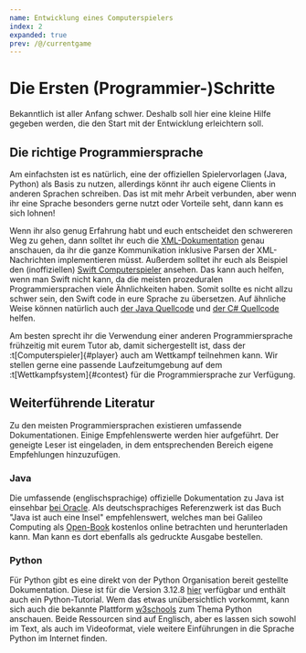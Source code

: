 ```yaml
---
name: Entwicklung eines Computerspielers
index: 2
expanded: true
prev: /@/currentgame
---
```


# Die Ersten (Programmier-)Schritte

Bekanntlich ist aller Anfang schwer.
Deshalb soll hier eine kleine Hilfe gegeben werden,
die den Start mit der Entwicklung erleichtern soll.

## Die richtige Programmiersprache

Am einfachsten ist es natürlich,
eine der offiziellen Spielervorlagen (Java, Python) als Basis zu nutzen,
allerdings könnt ihr auch eigene Clients in anderen Sprachen schreiben.
Das ist mit mehr Arbeit verbunden,
aber wenn ihr eine Sprache besonders gerne nutzt oder Vorteile seht,
dann kann es sich lohnen!

Wenn ihr also genug Erfahrung habt und euch entscheidet den schwereren Weg zu gehen,
dann solltet ihr euch die [XML-Dokumentation](/xml) genau anschauen,
da ihr die ganze Kommunikation inklusive Parsen der XML-Nachrichten implementieren müsst.
Außerdem solltet ihr euch als Beispiel
den (inoffiziellen) [Swift Computerspieler](https://github.com/matthesjh/sc20-swift-client) ansehen.
Das kann auch helfen, wenn man Swift nicht kann,
da die meisten prozeduralen Programmiersprachen viele Ähnlichkeiten haben.
Somit sollte es nicht allzu schwer sein, den Swift code in eure Sprache zu übersetzen.
Auf ähnliche Weise können natürlich auch
[der Java Quellcode](https://github.com/software-challenge/backend/tree/main/player/src)
und [der C# Quellcode](https://github.com/niklasCarstensen/socha-client-csharp) helfen.

Am besten sprecht ihr die Verwendung einer anderen Programmiersprache frühzeitig mit eurem Tutor ab,
damit sichergestellt ist, dass der :t[Computerspieler]{#player} auch am Wettkampf teilnehmen kann.
Wir stellen gerne eine passende Laufzeitumgebung auf dem :t[Wettkampfsystem]{#contest}
für die Programmiersprache zur Verfügung.

## Weiterführende Literatur

Zu den meisten Programmiersprachen existieren umfassende Dokumentationen.
Einige Empfehlenswerte werden hier aufgeführt.
Der geneigte Leser ist eingeladen, in dem entsprechenden Bereich eigene Empfehlungen hinzuzufügen.

### Java

Die umfassende (englischsprachige) offizielle Dokumentation zu Java
ist einsehbar [bei Oracle](https://docs.oracle.com/en/java/javase/11/core/java-core-libraries1.html).
Als deutschsprachiges Referenzwerk ist das Buch "Java ist auch eine Insel" empfehlenswert,
welches man bei Galileo Computing als
[Open-Book](http://openbook.galileocomputing.de/javainsel)
kostenlos online betrachten und herunterladen kann.
Man kann es dort ebenfalls als gedruckte Ausgabe bestellen.

### Python

Für Python gibt es eine direkt von der Python Organisation bereit gestellte Dokumentation.
Diese ist für die Version 3.12.8 [hier](https://docs.python.org/3.12/) verfügbar und enthält auch ein Python-Tutorial.
Wem das etwas unübersichtlich vorkommt, kann sich auch die bekannte Plattform [w3schools](https://www.w3schools.com/python/)
zum Thema Python anschauen. Beide Ressourcen sind auf Englisch, aber es lassen sich sowohl im Text,
als auch im Videoformat, viele weitere Einführungen in die Sprache Python im Internet finden.